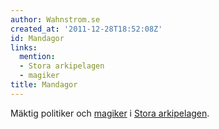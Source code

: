 ```yaml
---
author: Wahnstrom.se
created_at: '2011-12-28T18:52:08Z'
id: Mandagor
links:
  mention:
  - Stora arkipelagen
  - magiker
title: Mandagor
---
```


Mäktig politiker och [magiker] i [Stora arkipelagen].

  [magiker]: magiker
  [Stora arkipelagen]: Stora_arkipelagen